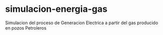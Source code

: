 # simulacion-energia-gas
Simulacion del proceso de Generacion Electrica a partir del gas producido en pozos Petroleros
